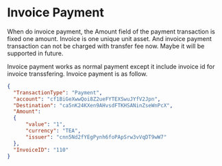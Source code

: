 # Invoice Payment

When do invoice payment, the Amount field of the payment transaction is fixed one amount. Invoice is one unique unit asset. And invoice payment transaction can not be charged with transfer fee now. Maybe it will be supported in future.

Invoice payment works as normal payment except it include invoice id for invoice transsfering. Invoice payment is as follow.


```json
{
  "TransactionType": "Payment",
  "account": "cf1BiGeXwwQoi8Z2ueFYTEXSwuJYfV2Jpn",
  "Destination": "ca5nK24KXen9AHvsdFTKHSANinZseWnPcX",
  "Amount":
  {
      "value": "1",
      "currency": "TEA",
      "issuer": "cnn5Nd2fYEgPynh6foPApSrw3vVqDT9wW7"
  },
  "InvoiceID": "110"
}
```
